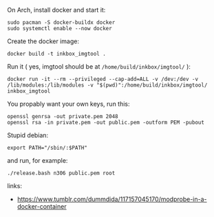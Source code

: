 On Arch, install docker and start it:
```
sudo pacman -S docker-buildx docker
sudo systemctl enable --now docker
```

Create the docker image:
```
docker build -t inkbox_imgtool .
```

Run it ( yes, imgtool should be at `/home/build/inkbox/imgtool/` ):

```
docker run -it --rm --privileged --cap-add=ALL -v /dev:/dev -v /lib/modules:/lib/modules -v "$(pwd)":/home/build/inkbox/imgtool/ inkbox_imgtool
```

You propably want your own keys, run this:
```
openssl genrsa -out private.pem 2048
openssl rsa -in private.pem -out public.pem -outform PEM -pubout
```

Stupid debian:
```
export PATH="/sbin/:$PATH"
```

and run, for example:
```
./release.bash n306 public.pem root
```

links:
- https://www.tumblr.com/dummdida/117157045170/modprobe-in-a-docker-container
